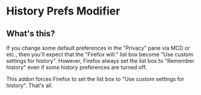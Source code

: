 # History Prefs Modifier

## What's this?

If you change some default preferences in the "Privacy" pane via MCD or etc., then you'll expect that the "Firefox will:" list box become "Use custom settings for history". However, Firefox always set the list box to "Remember history" even if some history preferences are turned off.

This addon forces Firefox to set the list box to "Use custom settings for history". That's all.

